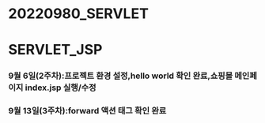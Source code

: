 # 20220980_SERVLET

# SERVLET_JSP
### 9월 6일(2주차):프로젝트 환경 설정,hello world 확인 완료,쇼핑몰 메인페이지 index.jsp 실행/수정
### 9월 13일(3주차):forward 액션 태그 확인 완료